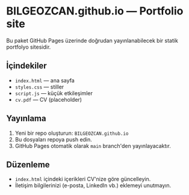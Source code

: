 # BILGEOZCAN.github.io — Portfolio site

Bu paket GitHub Pages üzerinde doğrudan yayınlanabilecek bir statik portfolyo sitesidir.

## İçindekiler
- `index.html` — ana sayfa
- `styles.css` — stiller
- `script.js` — küçük etkileşimler
- `cv.pdf` — CV (placeholder)

## Yayınlama
1. Yeni bir repo oluşturun: `BILGEOZCAN.github.io`
2. Bu dosyaları repoya push edin.
3. GitHub Pages otomatik olarak `main` branch'den yayınlayacaktır.

## Düzenleme
- `index.html` içindeki içerikleri CV'nize göre güncelleyin.
- İletişim bilgilerinizi (e-posta, LinkedIn vb.) eklemeyi unutmayın.

